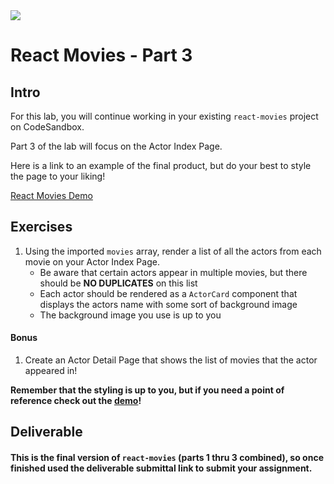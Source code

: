 <img src="https://images.unsplash.com/photo-1542204165-65bf26472b9b?ixid=MnwxMjA3fDB8MHxwaG90by1wYWdlfHx8fGVufDB8fHx8&ixlib=rb-1.2.1&auto=format&fit=crop&w=1267&q=80">

# React Movies - Part 3

## Intro

For this lab, you will continue working in your existing `react-movies` project on CodeSandbox.

Part 3 of the lab will focus on the Actor Index Page.

Here is a link to an example of the final product, but do your best to style the page to your liking!

[React Movies Demo](https://7umcq.csb.app/)


## Exercises

1. Using the imported `movies` array, render a list of all the actors from each movie on your Actor Index Page.
	- Be aware that certain actors appear in multiple movies, but there should be **NO DUPLICATES** on this list
	- Each actor should be rendered as a `ActorCard` component that displays the actors name with some sort of background image
	- The background image you use is up to you
	
#### Bonus

1. Create an Actor Detail Page that shows the list of movies that the actor appeared in!

**Remember that the styling is up to you, but if you need a point of reference check out the [demo](https://7umcq.csb.app/)!**


## Deliverable

#### This is the final version of `react-movies` (parts 1 thru 3 combined), so once finished used the deliverable submittal link to submit your assignment.
